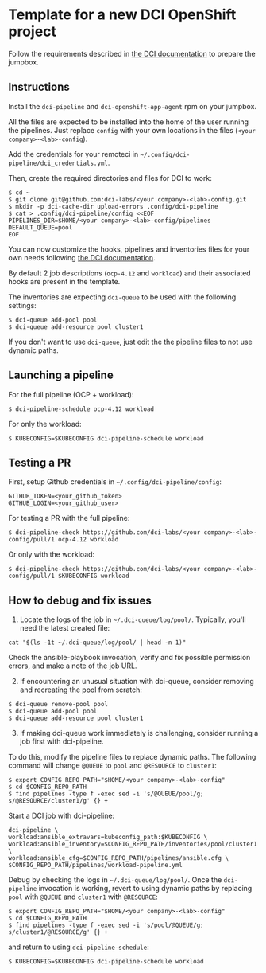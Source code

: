 # Template for a new DCI OpenShift project

Follow the requirements described in [the DCI
documentation](https://docs.distributed-ci.io/dci-openshift-agent/#systems-requirements)
to prepare the jumpbox.

## Instructions

Install the `dci-pipeline` and `dci-openshift-app-agent` rpm on your jumpbox.

All the files are expected to be installed into the home of the user
running the pipelines. Just replace `config` with your own locations
in the files (`<your company>-<lab>-config`).

Add the credentials for your remoteci in `~/.config/dci-pipeline/dci_credentials.yml`.

Then, create the required directories and files for DCI to work:

```ShellSession
$ cd ~
$ git clone git@github.com:dci-labs/<your company>-<lab>-config.git
$ mkdir -p dci-cache-dir upload-errors .config/dci-pipeline
$ cat > .config/dci-pipeline/config <<EOF
PIPELINES_DIR=$HOME/<your company>-<lab>-config/pipelines
DEFAULT_QUEUE=pool
EOF
```

You can now customize the hooks, pipelines and inventories files for
your own needs following [the DCI documentation](https://docs.distributed-ci.io/).

By default 2 job descriptions (`ocp-4.12` and `workload`) and their
associated hooks are present in the template.

The inventories are expecting `dci-queue` to be used with the
following settings:

```ShellSession
$ dci-queue add-pool pool
$ dci-queue add-resource pool cluster1
```

If you don't want to use `dci-queue`, just edit the the pipeline files
to not use dynamic paths.

## Launching a pipeline

For the full pipeline (OCP + workload):

```ShellSession
$ dci-pipeline-schedule ocp-4.12 workload
```

For only the workload:

```ShellSession
$ KUBECONFIG=$KUBECONFIG dci-pipeline-schedule workload
```

## Testing a PR

First, setup Github credentials in `~/.config/dci-pipeline/config`:

```
GITHUB_TOKEN=<your_github_token>
GITHUB_LOGIN=<your_github_user>
```

For testing a PR with the full pipeline:

```ShellSession
$ dci-pipeline-check https://github.com/dci-labs/<your company>-<lab>-config/pull/1 ocp-4.12 workload
```

Or only with the workload:

```ShellSession
$ dci-pipeline-check https://github.com/dci-labs/<your company>-<lab>-config/pull/1 $KUBECONFIG workload
```

## How to debug and fix issues

1. Locate the logs of the job in `~/.dci-queue/log/pool/`. Typically, you'll need the latest created file:

```ShellSession
cat "$(ls -1t ~/.dci-queue/log/pool/ | head -n 1)"
```

Check the ansible-playbook invocation, verify and fix possible permission errors, and make a note of the job URL.

2. If encountering an unusual situation with dci-queue, consider removing and recreating the pool from scratch:

```ShellSession
$ dci-queue remove-pool pool
$ dci-queue add-pool pool
$ dci-queue add-resource pool cluster1
```

3. If making dci-queue work immediately is challenging, consider running a job first with dci-pipeline.

To do this, modify the pipeline files to replace dynamic paths. The following command will change `@QUEUE` to `pool` and `@RESOURCE` to `cluster1`:

```ShellSession
$ export CONFIG_REPO_PATH="$HOME/<your company>-<lab>-config"
$ cd $CONFIG_REPO_PATH
$ find pipelines -type f -exec sed -i 's/@QUEUE/pool/g; s/@RESOURCE/cluster1/g' {} +
```

Start a DCI job with dci-pipeline:

```ShellSession
dci-pipeline \
workload:ansible_extravars=kubeconfig_path:$KUBECONFIG \
workload:ansible_inventory=$CONFIG_REPO_PATH/inventories/pool/cluster1 \
workload:ansible_cfg=$CONFIG_REPO_PATH/pipelines/ansible.cfg \
$CONFIG_REPO_PATH/pipelines/workload-pipeline.yml
```

Debug by checking the logs in `~/.dci-queue/log/pool/`. Once the `dci-pipeline` invocation is working, revert to using dynamic paths by replacing `pool` with `@QUEUE` and `cluster1` with `@RESOURCE`:

```ShellSession
$ export CONFIG_REPO_PATH="$HOME/<your company>-<lab>-config"
$ cd $CONFIG_REPO_PATH
$ find pipelines -type f -exec sed -i 's/pool/@QUEUE/g; s/cluster1/@RESOURCE/g' {} +
```

and return to using `dci-pipeline-schedule`:

```ShellSession
$ KUBECONFIG=$KUBECONFIG dci-pipeline-schedule workload
```
